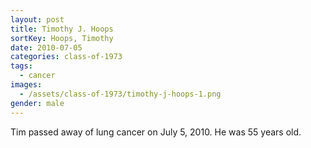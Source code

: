 ```yaml
---
layout: post
title: Timothy J. Hoops
sortKey: Hoops, Timothy
date: 2010-07-05
categories: class-of-1973
tags:
  - cancer
images:
  - /assets/class-of-1973/timothy-j-hoops-1.png
gender: male
---
```

Tim passed away of lung cancer on July 5, 2010. He was 55 years old.
